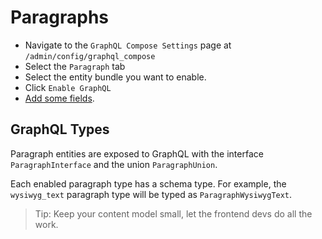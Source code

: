# Paragraphs

- Navigate to the `GraphQL Compose Settings` page at `/admin/config/graphql_compose`
- Select the `Paragraph` tab
- Select the entity bundle you want to enable.
- Click `Enable GraphQL`
- [Add some fields](core/fields.md).

## GraphQL Types

Paragraph entities are exposed to GraphQL with the interface `ParagraphInterface` and the union `ParagraphUnion`.

Each enabled paragraph type has a schema type. For example, the `wysiwyg_text` paragraph type will be typed as `ParagraphWysiwygText`.

> Tip: Keep your content model small, let the frontend devs do all the work.
